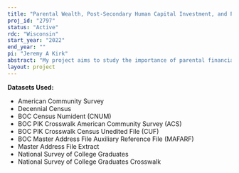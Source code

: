 ```yaml
---
title: "Parental Wealth, Post-Secondary Human Capital Investment, and Post-College Outcomes"
proj_id: "2797"
status: "Active"
rdc: "Wisconsin"
start_year: "2022"
end_year: ""
pi: "Jeremy A Kirk"
abstract: "My project aims to study the importance of parental financial resources on the post-secondary education outcomes of their children. To study this question, I will link adult children from the American Community Survey (ACS) and the National Survey of College Graduates (NSCG) to their parents in the 2000 Decennial Long Form and Short Form Censuses and the 2010 Decennial Long Form Census. With this data, I will use a generalized difference-in-differences framework to study the impact of local house price changes experienced by parents on undergraduate attendance and degree attainment, student loan debt burden to finance education, the quality and cost of undergraduate institution attended, and graduate school attendance.  My project will contribute to an existing literature studying the impact of parental financial resources on human capital investment by evaluating the importance of changes to parental wealth at different points in the life-cycle of adult children and by evaluating how the impact of local house-price changes has evolved during the 21st Century. In line with existing research, I expect to find that exposure to large positive increases in local housing values in the early 2000s leads to increased college attainment, and that exposure to large negative shocks from The Great Recession depressed human capital investment. It is unclear if the re-acceleration of housing values in the mid to late 2010s will have the same positive impact as increases in the early 2000s, as housing wealth has been less liquid during this time period."
layout: project
---
```


**Datasets Used:**

  - American Community Survey 
  - Decennial Census 
  - BOC Census Numident (CNUM) 
  - BOC PIK Crosswalk American Community Survey (ACS) 
  - BOC PIK Crosswalk Census Unedited File (CUF) 
  - BOC Master Address File Auxiliary Reference File (MAFARF) 
  - Master Address File Extract 
  - National Survey of College Graduates 
  - National Survey of College Graduates Crosswalk 

